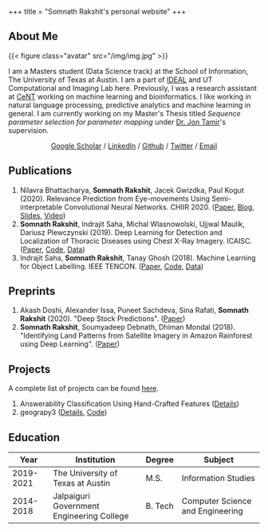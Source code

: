 +++
title = "Somnath Rakshit's personal website"
+++

## About Me

{{< figure class="avatar" src="/img/img.jpg" >}}

I am a Masters student (Data Science track) at the School of Information, The University of Texas at Austin. I am a part of [IDEAL](http://ideal.ece.utexas.edu/) and UT Computational and Imaging Lab here. Previously, I was a research assistant at [CeNT](https://cent.uw.edu.pl) working on machine learning and bioinformatics. I like working in natural language processing, predictive analytics and machine learning in general. I am currently working on my Master's Thesis titled *Sequence parameter selection for parameter mapping* under [Dr. Jon Tamir](http://users.ece.utexas.edu/~jtamir/)'s supervision. 
<div align="center">
  <a href="https://scholar.google.co.in/citations?user=9UaFRzYAAAAJ&hl=en">Google Scholar</a> / <a href="https://www.linkedin.com/in/somnathrakshit">LinkedIn</a> / <a href="https://github.com/somnathrakshit">Github</a> / <a href="https://twitter.com/_SomnathRakshit">Twitter</a> / <a href="/contact/">Email</a>
</div>

## Publications

1. Nilavra Bhattacharya, **Somnath Rakshit**, Jacek Gwizdka, Paul Kogut (2020). Relevance Prediction from Eye-movements Using Semi-interpretable Convolutional Neural Networks. CHIIR 2020. ([Paper](https://dl.acm.org/doi/abs/10.1145/3343413.3377960), [Blog](/projects/relevance-prediction-eye-movement-cnn/), [Slides](https://www.slideshare.net/nilavrabhattacharya/can-ai-say-from-our-eyes-when-we-read-relevant-information), [Video](https://youtu.be/ZebBgUhL-EU))
1. **Somnath Rakshit**, Indrajit Saha, Michal Wlasnowolski, Ujjwal Maulik, Dariusz Plewczynski (2019). Deep Learning for Detection and Localization of Thoracic Diseases using Chest X-Ray Imagery. ICAISC. ([Paper](https://doi.org/10.1007/978-3-030-20915-5_25), [Code](http://www.nitttrkol.ac.in/indrajit/projects/deeplearning-chestxray/), [Data](https://nihcc.app.box.com/v/ChestXray-NIHCC/folder/36938765345))
1. Indrajit Saha, **Somnath Rakshit**, Tanay Ghosh (2018). Machine Learning for Object Labelling. IEEE TENCON. ([Paper](https://doi.org/10.1109/TENCON.2018.8650324), [Code](http://www.nitttrkol.ac.in/indrajit/projects/ObLab2018/downloads/codes/RawCode-ObLab2018.zip), [Data](http://www.nitttrkol.ac.in/indrajit/projects/ObLab2018/downloads/datasets/Testing.zip))

## Preprints

1. Akash Doshi, Alexander Issa, Puneet Sachdeva, Sina Rafati, **Somnath Rakshit** (2020). "Deep Stock Predictions". ([Paper](https://arxiv.org/abs/2006.04992))
1. **Somnath Rakshit**, Soumyadeep Debnath, Dhiman Mondal (2018). "Identifying Land Patterns from Satellite Imagery in Amazon Rainforest using Deep Learning". ([Paper](https://arxiv.org/abs/1809.00340))
## Projects
A complete list of projects can be found [here](/projects/).
1. Answerability Classification Using Hand-Crafted Features ([Details](/projects/project-answerability/))
1. geograpy3 ([Details](/projects/project-geograpy3/), [Code](https://github.com/somnathrakshit/geograpy3))

## Education

| Year      | Institution                               | Degree  | Subject                          |
|-----------|-------------------------------------------|---------|----------------------------------|
| 2019-2021 | The University of Texas at Austin         | M.S.    | Information Studies              |
| 2014-2018 | Jalpaiguri Government Engineering College | B. Tech | Computer Science and Engineering |
